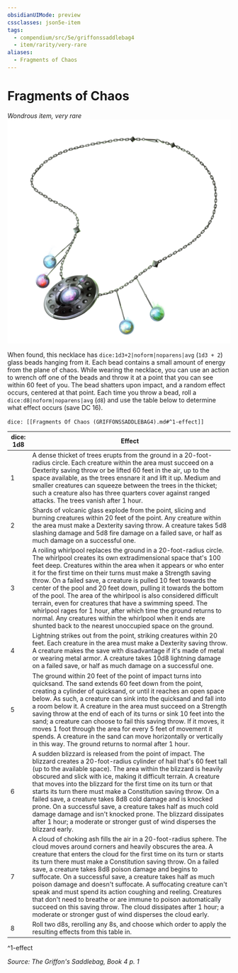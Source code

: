 ```yaml
---
obsidianUIMode: preview
cssclasses: json5e-item
tags:
  - compendium/src/5e/griffonssaddlebag4
  - item/rarity/very-rare
aliases:
  - Fragments of Chaos
---
```

# Fragments of Chaos
*Wondrous item, very rare*  
![](https://raw.githubusercontent.com/TheGiddyLimit/homebrew-img/main/img/GriffonsSaddlebag4/Items/Fragments-of-Chaos.webp#right)  


When found, this necklace has `dice:1d3+2|noform|noparens|avg` (`1d3 + 2`) glass beads hanging from it. Each bead contains a small amount of energy from the plane of chaos. While wearing the necklace, you can use an action to wrench off one of the beads and throw it at a point that you can see within 60 feet of you. The bead shatters upon impact, and a random effect occurs, centered at that point. Each time you throw a bead, roll a `dice:d8|noform|noparens|avg` (`d8`) and use the table below to determine what effect occurs (save DC 16).

`dice: [[Fragments Of Chaos (GRIFFONSSADDLEBAG4).md#^1-effect]]`

| dice: 1d8 | Effect |
|-----------|--------|
| 1 | A dense thicket of trees erupts from the ground in a 20-foot-radius circle. Each creature within the area must succeed on a Dexterity saving throw or be lifted 60 feet in the air, up to the space available, as the trees ensnare it and lift it up. Medium and smaller creatures can squeeze between the trees in the thicket; such a creature also has three quarters cover against ranged attacks. The trees vanish after 1 hour. |
| 2 | Shards of volcanic glass explode from the point, slicing and burning creatures within 20 feet of the point. Any creature within the area must make a Dexterity saving throw. A creature takes 5d8 slashing damage and 5d8 fire damage on a failed save, or half as much damage on a successful one. |
| 3 | A roiling whirlpool replaces the ground in a 20-foot-radius circle. The whirlpool creates its own extradimensional space that's 100 feet deep. Creatures within the area when it appears or who enter it for the first time on their turns must make a Strength saving throw. On a failed save, a creature is pulled 10 feet towards the center of the pool and 20 feet down, pulling it towards the bottom of the pool. The area of the whirlpool is also considered difficult terrain, even for creatures that have a swimming speed. The whirlpool rages for 1 hour, after which time the ground returns to normal. Any creatures within the whirlpool when it ends are shunted back to the nearest unoccupied space on the ground. |
| 4 | Lightning strikes out from the point, striking creatures within 20 feet. Each creature in the area must make a Dexterity saving throw. A creature makes the save with disadvantage if it's made of metal or wearing metal armor. A creature takes 10d8 lightning damage on a failed save, or half as much damage on a successful one. |
| 5 | The ground within 20 feet of the point of impact turns into quicksand. The sand extends 60 feet down from the point, creating a cylinder of quicksand, or until it reaches an open space below. As such, a creature can sink into the quicksand and fall into a room below it. A creature in the area must succeed on a Strength saving throw at the end of each of its turns or sink 10 feet into the sand; a creature can choose to fail this saving throw. If it moves, it moves 1 foot through the area for every 5 feet of movement it spends. A creature in the sand can move horizontally or vertically in this way. The ground returns to normal after 1 hour. |
| 6 | A sudden blizzard is released from the point of impact. The blizzard creates a 20-foot-radius cylinder of hail that's 60 feet tall (up to the available space). The area within the blizzard is heavily obscured and slick with ice, making it difficult terrain. A creature that moves into the blizzard for the first time on its turn or that starts its turn there must make a Constitution saving throw. On a failed save, a creature takes 8d8 cold damage and is knocked prone. On a successful save, a creature takes half as much cold damage damage and isn't knocked prone. The blizzard dissipates after 1 hour; a moderate or stronger gust of wind disperses the blizzard early. |
| 7 | A cloud of choking ash fills the air in a 20-foot-radius sphere. The cloud moves around corners and heavily obscures the area. A creature that enters the cloud for the first time on its turn or starts its turn there must make a Constitution saving throw. On a failed save, a creature takes 8d8 poison damage and begins to suffocate. On a successful save, a creature takes half as much poison damage and doesn't suffocate. A suffocating creature can't speak and must spend its action coughing and reeling. Creatures that don't need to breathe or are immune to poison automatically succeed on this saving throw. The cloud dissipates after 1 hour; a moderate or stronger gust of wind disperses the cloud early. |
| 8 | Roll two d8s, rerolling any 8s, and choose which order to apply the resulting effects from this table in. |
^1-effect

*Source: The Griffon's Saddlebag, Book 4 p. 1*
